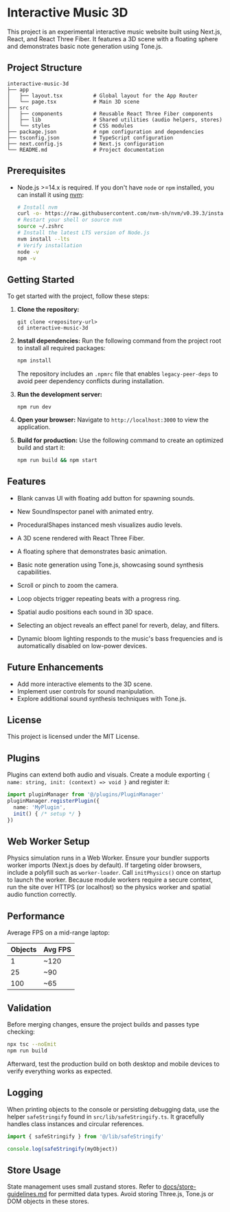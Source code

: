# Interactive Music 3D

This project is an experimental interactive music website built using Next.js, React, and React Three Fiber. It features a 3D scene with a floating sphere and demonstrates basic note generation using Tone.js.

## Project Structure

```
interactive-music-3d
├── app
│   ├── layout.tsx          # Global layout for the App Router
│   └── page.tsx            # Main 3D scene
├── src
│   ├── components          # Reusable React Three Fiber components
│   ├── lib                 # Shared utilities (audio helpers, stores)
│   └── styles              # CSS modules
├── package.json            # npm configuration and dependencies
├── tsconfig.json           # TypeScript configuration
├── next.config.js          # Next.js configuration
└── README.md               # Project documentation
```

## Prerequisites

- Node.js >=14.x is required. If you don't have `node` or `npm` installed, you can install it using [nvm](https://github.com/nvm-sh/nvm):

  ```zsh
  # Install nvm
  curl -o- https://raw.githubusercontent.com/nvm-sh/nvm/v0.39.3/install.sh | zsh
  # Restart your shell or source nvm
  source ~/.zshrc
  # Install the latest LTS version of Node.js
  nvm install --lts
  # Verify installation
  node -v
  npm -v
  ```

## Getting Started

To get started with the project, follow these steps:

1. **Clone the repository:**
   ```
   git clone <repository-url>
   cd interactive-music-3d
   ```

2. **Install dependencies:**
   Run the following command from the project root to install all required packages:
   ```bash
   npm install
   ```
   The repository includes an `.npmrc` file that enables `legacy-peer-deps` to
   avoid peer dependency conflicts during installation.

3. **Run the development server:**
   ```
   npm run dev
   ```

4. **Open your browser:**
   Navigate to `http://localhost:3000` to view the application.

5. **Build for production:**
   Use the following command to create an optimized build and start it:
   ```bash
   npm run build && npm start
   ```

## Features
- Blank canvas UI with floating add button for spawning sounds.
- New SoundInspector panel with animated entry.
- ProceduralShapes instanced mesh visualizes audio levels.

- A 3D scene rendered with React Three Fiber.
- A floating sphere that demonstrates basic animation.
- Basic note generation using Tone.js, showcasing sound synthesis capabilities.
- Scroll or pinch to zoom the camera.
- Loop objects trigger repeating beats with a progress ring.
- Spatial audio positions each sound in 3D space.
- Selecting an object reveals an effect panel for reverb, delay, and filters.
- Dynamic bloom lighting responds to the music's bass frequencies and is
  automatically disabled on low-power devices.

## Future Enhancements

- Add more interactive elements to the 3D scene.
- Implement user controls for sound manipulation.
- Explore additional sound synthesis techniques with Tone.js.

## License

This project is licensed under the MIT License.


## Plugins

Plugins can extend both audio and visuals. Create a module exporting
`{ name: string, init: (context) => void }` and register it:

```ts
import pluginManager from '@/plugins/PluginManager'
pluginManager.registerPlugin({
  name: 'MyPlugin',
  init() { /* setup */ }
})
```

## Web Worker Setup

Physics simulation runs in a Web Worker. Ensure your bundler supports
worker imports (Next.js does by default). If targeting older browsers,
include a polyfill such as `worker-loader`.
Call `initPhysics()` once on startup to launch the worker. Because module
workers require a secure context, run the site over HTTPS (or localhost)
so the physics worker and spatial audio function correctly.

## Performance

Average FPS on a mid-range laptop:

| Objects | Avg FPS |
|---------|--------|
| 1       | ~120   |
| 25      | ~90    |
| 100     | ~65    |

## Validation

Before merging changes, ensure the project builds and passes type checking:

```bash
npx tsc --noEmit
npm run build
```

Afterward, test the production build on both desktop and mobile devices to verify everything works as expected.

## Logging

When printing objects to the console or persisting debugging data, use the helper `safeStringify` found in `src/lib/safeStringify.ts`. It gracefully handles class instances and circular references.

```ts
import { safeStringify } from '@/lib/safeStringify'

console.log(safeStringify(myObject))
```

## Store Usage

State management uses small zustand stores. Refer to [docs/store-guidelines.md](docs/store-guidelines.md) for permitted data types. Avoid storing Three.js, Tone.js or DOM objects in these stores.

